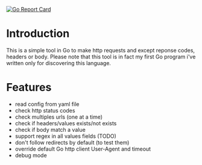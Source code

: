[![Go Report Card](https://goreportcard.com/badge/github.com/guikcd/headerscheck)](https://goreportcard.com/report/github.com/guikcd/headerscheck)



Introduction
==========

This is a simple tool in Go to make http requests and except reponse codes, headers or body.
Please note that this tool is in fact my first Go program i've written only for discovering this language.

Features
=======

* read config from yaml file
* check http status codes
* check multiples urls (one at a time)
* check if headers/values exists/not exists
* check if body match a value
* support regex in all values fields (TODO)
* don't follow redirects by default (to test them)
* override default Go http client User-Agent and timeout
* debug mode
